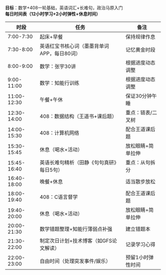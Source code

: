 **目标**：数学+408一轮基础，英语词汇+长难句，政治马原入门  
**每日时间表（12小时学习+2小时弹性+休息时间）**

| 时段          | 任务                       | 备注        |
| ----------- | ------------------------ | --------- |
| 7:00-7:30   | 起床+早餐                    | 保持规律作息    |
| 7:30-8:00   | 英语红宝书核心词（墨墨背单词APP，每日80词） | 记忆黄金时段    |
| 8:00-9:00   | 数学：张宇30讲                 | 根据进度动态调整  |
| 9:00-11:00  | 数学：知能行训练                 | 根据进度动态调整  |
| 11:00-12:30 | 午餐+午休                    | 保证30分钟午睡  |
| 12:30-14:00 | 408：数据结构（王道书+课后题）        | 重点：链表/二叉树 |
| 14:00-15:30 | 408：计算机网络                | 配合王道课后题   |
| 15:30-15:45 | 休息（喝水+活动）                | 放松眼睛+简单拉伸 |
| 15:45-16:40 | 英语长难句精析（田静《句句真研》每日5句）    | 重点：从句拆分   |
| 16:40-18:00 | 晚餐+休息                    | 适当散步放松    |
| 18:00-19:40 | 408：C语言督学                | 配合王道课后题   |
| 19:40-20:00 | 休息（喝水+活动）                | 放松眼睛+简单拉伸 |
| 20:00-21:30 | 数学错题整理+知能行薄弱点补强          | 建立错题本     |
| 21:30-22:00 | 制定次日计划+技术博客（如GFS论文解读）    | 记录学习心得    |
| 22:00-23:00 | 自由时间（处理突发事件/娱乐）          | 预留1小时弹性时间 |

